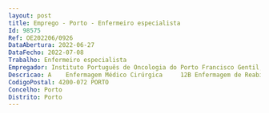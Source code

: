 ```yaml
--- 
layout: post
title: Emprego - Porto - Enfermeiro especialista
Id: 98575
Ref: OE202206/0926
DataAbertura: 2022-06-27
DataFecho: 2022-07-08
Trabalho: Enfermeiro especialista
Empregador: Instituto Português de Oncologia do Porto Francisco Gentil, E.P.E.
Descricao: A	Enfermagem Médico Cirúrgica 	12B	Enfermagem de Reabilitação 	3
CodigoPostal: 4200-072 PORTO
Concelho: Porto
Distrito: Porto
--- 
```

